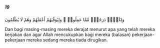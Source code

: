 ##### 19

<span class="ayah">وَلِكُلٍّۢ دَرَجَٰتٌۭ مِّمَّا عَمِلُوا۟ ۖ وَلِيُوَفِّيَهُمْ أَعْمَٰلَهُمْ وَهُمْ لَا يُظْلَمُونَ</span>

<span class="ayah_translation">Dan bagi masing-masing mereka derajat menurut apa yang telah mereka kerjakan dan agar Allah mencukupkan bagi mereka (balasan) pekerjaan-pekerjaan mereka sedang mereka tiada dirugikan.</span>
